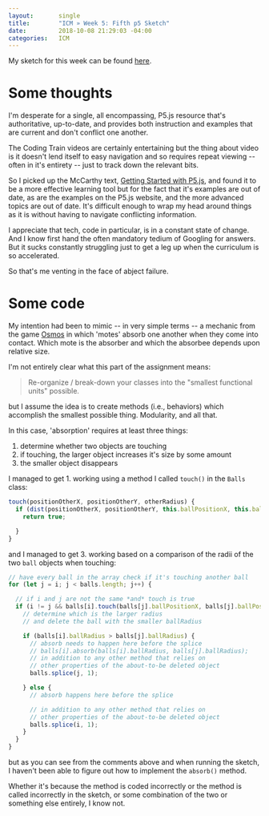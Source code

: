 ```yaml
---
layout:       single
title:        "ICM » Week 5: Fifth p5 Sketch"
date:         2018-10-08 21:29:03 -04:00
categories:   ICM
---
```


My sketch for this week can be found [here](https://editor.p5js.org/nopivnick/sketches/rydyCzKqm).

# Some thoughts

I'm desperate for a single, all encompassing, P5.js resource that's authoritative, up-to-date, and provides both instruction and examples that are current and don't conflict one another.

The Coding Train videos are certainly entertaining but the thing about video is it doesn't lend itself to easy navigation and so requires repeat viewing -- often in it's entirety -- just to track down the relevant bits.

So I picked up the McCarthy text, [Getting Started with P5.js](https://www.amazon.com/Make-Interactive-Graphics-JavaScript-Processing/dp/1457186772), and found it to be a more effective learning tool but for the fact that it's examples are out of date, as are the examples on the P5.js website, and the more advanced topics are out of date. It's difficult enough to wrap my head around things as it is without having to navigate conflicting information.

I appreciate that tech, code in particular, is in a constant state of change. And I know first hand the often mandatory tedium of Googling for answers. But it sucks constantly struggling just to get a leg up when the curriculum is so accelerated.

So that's me venting in the face of abject failure.

# Some code

My intention had been to mimic -- in very simple terms -- a mechanic from the game [Osmos](https://www.osmos-game.com/) in which 'motes' absorb one another when they come into contact. Which mote is the absorber and which the absorbee depends upon relative size.

I'm not entirely clear what this part of the assignment means:

> Re-organize / break-down your classes into the "smallest functional units" possible.

but I assume the idea is to create methods (i.e., behaviors) which accomplish the smallest possible thing. Modularity, and all that.

In this case, 'absorption' requires at least three things:

1. determine whether two objects are touching
2. if touching, the larger object increases it's size by some amount
3. the smaller object disappears

I managed to get 1. working using a method I called `touch()` in the `Balls` class:

```javascript
touch(positionOtherX, positionOtherY, otherRadius) {
  if (dist(positionOtherX, positionOtherY, this.ballPositionX, this.ballPositionY) < this.ballRadius) {
    return true;

  }
}
```

and I managed to get 3. working based on a comparison of the radii of the two `ball` objects when touching:

```javascript
// have every ball in the array check if it's touching another ball
for (let j = i; j < balls.length; j++) {

  // if i and j are not the same *and* touch is true
  if (i != j && balls[i].touch(balls[j].ballPositionX, balls[j].ballPositionY, balls[j].ballRadius) == true) {
    // determine which is the larger radius
    // and delete the ball with the smaller ballRadius

    if (balls[i].ballRadius > balls[j].ballRadius) {
      // absorb needs to happen here before the splice
      // balls[i].absorb(balls[i].ballRadius, balls[j].ballRadius);
      // in addition to any other method that relies on
      // other properties of the about-to-be deleted object
      balls.splice(j, 1);

    } else {
      // absorb happens here before the splice

      // in addition to any other method that relies on
      // other properties of the about-to-be deleted object
      balls.splice(i, 1);
    }
  }
}
```

but as you can see from the comments above and when running the sketch, I haven't been able to figure out how to implement the `absorb()` method.

Whether it's because the method is coded incorrectly or the method is called incorrectly in the sketch, or some combination of the two or something else entirely, I know not.
